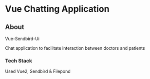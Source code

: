 
# Vue Chatting Application 

## About
<p> Vue-Sendbird-Ui </p>
<p> Chat application to facilitate interaction between doctors and patients </p>


### Tech Stack
Used Vue2, Sendbird & Filepond 
